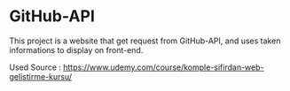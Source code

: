# GitHub-API
This project is a website that get request from GitHub-API, and uses taken informations to display on front-end.

Used Source : https://www.udemy.com/course/komple-sifirdan-web-gelistirme-kursu/
